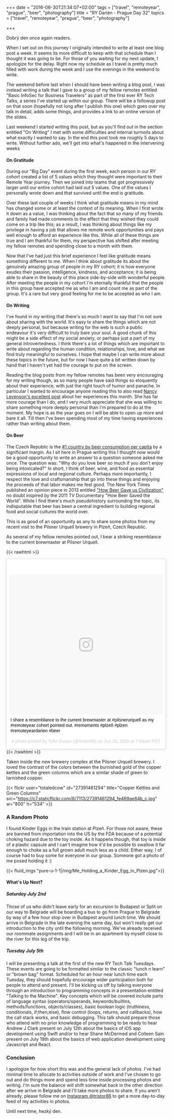 +++
date = "2016-06-30T21:34:07+02:00"
tags = ["travel", "remoteyear", "prague", "beer", "photography"]
title = "RY Darién - Prague Day 32"
topics = ["travel", "remoteyear", "prague", "beer", "photography"]

+++

Dobrý den once again readers.

When I set out on this journey I originally intended to write at least one blog post a week.  It seems its more difficult to keep with that schedule than I thought it was going to be.  For those of you waiting for my next update, I apologize for the delay.  Right now my schedule as I travel is pretty much filled with work during the week and I use the evenings in the weekend to write.  

The weekend before last when I should have been writing a blog post, I was instead writing a talk that I gave to a group of my fellow remotes entitled "Basic InfoSec for Business Travelers" as part of the first ever RY Tech Talks, a series I've started up within our group.  There will be a followup post on that soon (hopefully not long after I publish this one) which goes over my talk in detail, adds some things, and provides a link to an online version of the slides.

Last weekend I started writing this post, but as you'll find out in the section entitled "On Writing" I met with some difficulties and internal turmoils about what exactly I wanted to say.  In the end this post took me roughly 5 days to write.  Without further ado, we'll get into what's happened in the intervening weeks

#### On Gratitude

During our "Big Day" event during the first week, each person in our RY cohort created a list of 5 values which they thought were important to their Remote Year journey.  Then we joined into teams that got progressively larger until our entire cohort had laid out 5 values.  One of the values I personally wrote down and that survived until the end is gratitude.  

Over these last couple of weeks I think what gratitude means in my mind has changed some or at least the context of its meaning.  When I first wrote it down as a value, I was thinking about the fact that so many of my friends and family had made comments to the effect that they wished they could come on a trip like this; as a result, I was thinking about things like my privilege in having a job that allows me remote work opportunities and pays well enough to afford an experience like this.  While all of these things are true and I am thankful for them, my perspective has shifted after meeting my fellow remotes and spending close to a month with them.

Now that I've had just this brief experience I feel like gratitude means something different to me.  When I think about gratitude its about the genuinely amazing group of people in my RY cohort; it is how everyone exudes their passion, intelligence, kindness, and acceptance; it is being able to share in the beauty of this place side-by-side with wonderful people.  After meeting the people in my cohort I'm eternally thankful that the people in this group have accepted me as who I am and count me as part of the group.  It's a rare but very good feeling for me to be accepted as who I am.

#### On Writing

I've found in my writing that there's so much I want to say that I'm not sure about sharing with the world.  It's easy to share the things which are not deeply personal, but because writing for the web is such a public endeavour it's very difficult to truly bare your soul.  A good chunk of this might be a side effect of my social anxiety, or perhaps just a part of my general introvertedness.  I think there's a lot of things which are important to write about regarding the human condition, relationships, love, and what we find truly meaningful to ourselves.  I hope that maybe I can write more about these topics in the future, but for now I have quite a bit written down by hand that I haven't yet had the courage to put on the screen.

Reading the blog posts from my fellow remotes has been very encouraging for my writing though, as so many people have said things so eloquently about their experience, with just the right touch of humor and panache.  In particular I wanted to encourage anyone reading this to also read [Nancy Levenson's excellent post](http://www.andshegoes.com/home/2016/6/28/if-you-could-read-my-mind-love) about her experiences this month.  She has far more courage than I do, and I very much appreciate that she was willing to share something more deeply personal than I'm prepared to do at the moment.  My hope is as the year goes on I will be able to open up more and bare it all.  Till then I've been spending most of my time having experiences rather than writing about them.

#### On Beer

The Czech Republic is the [#1 country by beer consumption per capita](https://en.wikipedia.org/wiki/List_of_countries_by_beer_consumption_per_capita) by a significant margin.  As I sit here in Prague writing this I thought now would be a good opportunity to write an answer to a question someone asked me once.  The question was: "Why do you love beer so much if you don't enjoy being intoxicated?"  In short, I think of beer, wine, and food as essential expressions of local and regional culture.  Perhaps more importantly, I respect the love and craftsmanship that go into these things and enjoying the proceeds of that labor makes me feel good.  The New York Times published an opinion piece in 2013 entitled ["How Beer Gave us Civilization"](http://www.nytimes.com/2013/03/17/opinion/sunday/how-beer-gave-us-civilization.html) no doubt inspired by the 2011 TV Documentary "How Beer Saved the World".  While I find there's much pseudohistory surrounding the topic, its indisputable that beer has been a central ingredient to building regional food and social cultures the world over.

This is as good of an opportunity as any to share some photos from my recent visit to the Pilsner Urquell brewery in Plzeň, Czech Republic.

As several of my fellow remotes pointed out, I bear a striking resemblance to the current brewmaster at Pilsner Urquell.

{{< rawhtml >}}
<blockquote class="instagram-media" data-instgrm-captioned data-instgrm-version="7" style=" background:#FFF; border:0; border-radius:3px; box-shadow:0 0 1px 0 rgba(0,0,0,0.5),0 1px 10px 0 rgba(0,0,0,0.15); margin: 1px; max-width:658px; padding:0; width:99.375%; width:-webkit-calc(100% - 2px); width:calc(100% - 2px);"><div style="padding:8px;"> <div style=" background:#F8F8F8; line-height:0; margin-top:40px; padding:45.5555555556% 0; text-align:center; width:100%;"> <div style=" background:url(data:image/png;base64,iVBORw0KGgoAAAANSUhEUgAAACwAAAAsCAMAAAApWqozAAAABGdBTUEAALGPC/xhBQAAAAFzUkdCAK7OHOkAAAAMUExURczMzPf399fX1+bm5mzY9AMAAADiSURBVDjLvZXbEsMgCES5/P8/t9FuRVCRmU73JWlzosgSIIZURCjo/ad+EQJJB4Hv8BFt+IDpQoCx1wjOSBFhh2XssxEIYn3ulI/6MNReE07UIWJEv8UEOWDS88LY97kqyTliJKKtuYBbruAyVh5wOHiXmpi5we58Ek028czwyuQdLKPG1Bkb4NnM+VeAnfHqn1k4+GPT6uGQcvu2h2OVuIf/gWUFyy8OWEpdyZSa3aVCqpVoVvzZZ2VTnn2wU8qzVjDDetO90GSy9mVLqtgYSy231MxrY6I2gGqjrTY0L8fxCxfCBbhWrsYYAAAAAElFTkSuQmCC); display:block; height:44px; margin:0 auto -44px; position:relative; top:-22px; width:44px;"></div></div> <p style=" margin:8px 0 0 0; padding:0 4px;"> <a href="https://www.instagram.com/p/BHHtBdHhkem/" style=" color:#000; font-family:Arial,sans-serif; font-size:14px; font-style:normal; font-weight:normal; line-height:17px; text-decoration:none; word-wrap:break-word;" target="_blank">I share a resemblance to the current brewmaster at #pilsnerurquell  as my #remoteyear cohort pointed out.  #remoments #plzeň #plzen #remoteyeardarien #beer</a></p> <p style=" color:#c9c8cd; font-family:Arial,sans-serif; font-size:14px; line-height:17px; margin-bottom:0; margin-top:8px; overflow:hidden; padding:8px 0 7px; text-align:center; text-overflow:ellipsis; white-space:nowrap;">A photo posted by Tyler Duzan (@tristor86) on <time style=" font-family:Arial,sans-serif; font-size:14px; line-height:17px;" datetime="2016-06-26T14:04:06+00:00">Jun 26, 2016 at 7:04am PDT</time></p></div></blockquote>
<script async defer src="//platform.instagram.com/en_US/embeds.js"></script>
{{< /rawhtml >}}

Taken inside the new brewery complex at the Pilsner Urquell brewery.  I loved the contrast of the colors between the burnished gold of the copper kettles and the green columns which are a similar shade of green to tarnished copper.

{{< flickr user="totaledcow" id="27391461294" title="Copper Kettles and Green Columns" src="https://c7.staticflickr.com/8/7113/27391461294_fe469ae84b_c.jpg" w="800" h="534" >}}


### A Random Photo

I found Kinder Eggs in the train station at Plzeň.  For those not aware, these are banned from importation into the US by the FDA because of a potential choking hazard due to the toy inside.  As it happens though, that toy is inside of a plastic capsule and I can't imagine how it'd be possible to swallow it far enough to choke as a full grown adult much less as a child.  Either way, I of course had to buy some for everyone in our group.  Someone got a photo of me posed holding it :)

{{< fluid_imgs "pure-u-1-1|/img/Me_Holding_a_Kinder_Egg_in_Plzen.jpg">}}


#### What's Up Next?  

##### Saturday July 2nd

Those of us who didn't leave early for an excursion to Budapest or Split on our way to Belgrade will be boarding a bus to go from Prague to Belgrade by way of a few hour stop over in Budapest around lunch time.  We should arrive in Belgrade in the late evening the same day, but won't really get our introduction to the city until the following morning.  We've already received our roommate assignments and I will be in an apartment by myself close to the river for this leg of the trip.

##### Tuesday July 5th

I will be presenting a talk at the first of the new RY Tech Talk Tuesdays.  These events are going to be formatted similar to the classic "lunch n learn" or "brown bag" format.  Scheduled for an hour near lunch time each Tuesday, they should hopefully encourage wider participation both for people to attend and present.  I'll be kicking us off by talking everyone through an introduction to programming concepts in a presentation entitled "Talking to the Machine".  Key concepts which will be covered include parts of language syntax (operators/operands, keywords/builtins, methods/functions, objects/classes), basic boolean logic (truthiness, conditionals, if;then;else), flow control (loops, returns, and callbacks), how the call stack works, and basic debugging.  This talk should prepare those who attend with no prior knowledge of programming to be ready to hear Andrew J Clark present on July 12th about the basics of iOS app development using Swift and/or to hear Shane McDermed and Colleen Sain present on July 19th about the basics of web application development using Javascript and React.

### Conclusion

I apologize for how short this was and the general lack of photos.  I've had minimal time to allocate to activities outside of work and I've chosen to go out and do things more and spend less time inside processing photos and writing.  I'm sure the balance will shift somewhat back in the other direction after we arrive in Belgrade and I'll take more photos to share.  If you aren't already, please follow me on [Instagram @tristor86](https://instagram.com/tristor86) to get a more day-to-day feed of my activities in photos.

Until next time, hezký den.